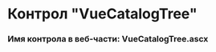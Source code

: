 ﻿---
description: 2.4.10.0
---
# Контрол "VueCatalogTree"
### Имя контрола в веб-части: VueCatalogTree.ascx

